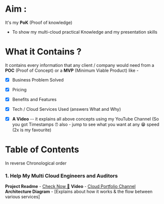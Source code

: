 # Aim :
 It's my **PoK** (Proof of knowledge) 
- To show my multi-cloud practical Knowledge and my presentation skills
 
# What it Contains ?
It contains every information that any client / company would need from a **POC** (Proof of Concept) or a **MVP** (Minimum Viable Product) like - 
- [x] Business Problem Solved
- [x] Pricing
- [x] Benefits and Features
- [x] Tech / Cloud Services Used (answers What and Why)
- [x] **A Video** -- it explains all above concepts using my YouTube Channel 
(So you got Timestamps ⏰ also - jump to see what you want at any 😁 speed (2x is my favourite)


# Table of Contents 
In reverse Chronological order 

### 1. Help My Multi Cloud Engineers and Auditors

**Project Readme** - [Check Now 🔎](https://github.com/Ananyojha/Cloud-Projects/blob/main/Multi-Cloud/AWS-SSO-AZURE-AD-CLOUDWATCH.md)
**Video** - [Cloud Portfolio Channel](https://youtu.be/qcFXNt4lZKU)
**Architecture Diagram** - [Explains about how it works & the flow between various services]
